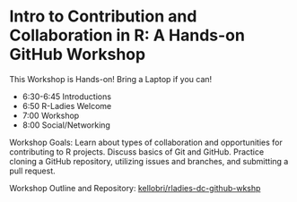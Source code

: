 # Intro to Contribution and Collaboration in R: A Hands-on GitHub Workshop

This Workshop is Hands-on! Bring a Laptop if you can!

- 6:30-6:45 Introductions
- 6:50 R-Ladies Welcome
- 7:00 Workshop
- 8:00 Social/Networking

Workshop Goals: Learn about types of collaboration and opportunities for contributing to R projects. 
Discuss basics of Git and GitHub. Practice cloning a GitHub repository, utilizing issues and branches, and submitting a pull request.

Workshop Outline and Repository: [kellobri/rladies-dc-github-wkshp](https://github.com/kellobri/rladies-dc-github-wkshp)  
